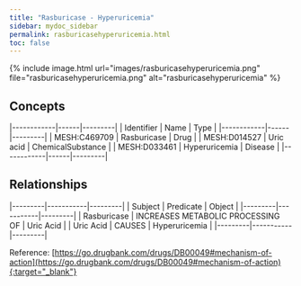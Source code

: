 ```yaml
---
title: "Rasburicase - Hyperuricemia"
sidebar: mydoc_sidebar
permalink: rasburicasehyperuricemia.html
toc: false 
---
```


{% include image.html url="images/rasburicasehyperuricemia.png" file="rasburicasehyperuricemia.png" alt="rasburicasehyperuricemia" %}

## Concepts

|------------|------|---------|
| Identifier | Name | Type    |
|------------|------|---------|
| MESH:C469709 | Rasburicase | Drug |
| MESH:D014527 | Uric acid | ChemicalSubstance |
| MESH:D033461 | Hyperuricemia | Disease |
|------------|------|---------|

## Relationships

|---------|-----------|---------|
| Subject | Predicate | Object  |
|---------|-----------|---------|
| Rasburicase | INCREASES METABOLIC PROCESSING OF | Uric Acid |
| Uric Acid | CAUSES | Hyperuricemia |
|---------|-----------|---------|

Reference: [https://go.drugbank.com/drugs/DB00049#mechanism-of-action](https://go.drugbank.com/drugs/DB00049#mechanism-of-action){:target="_blank"}